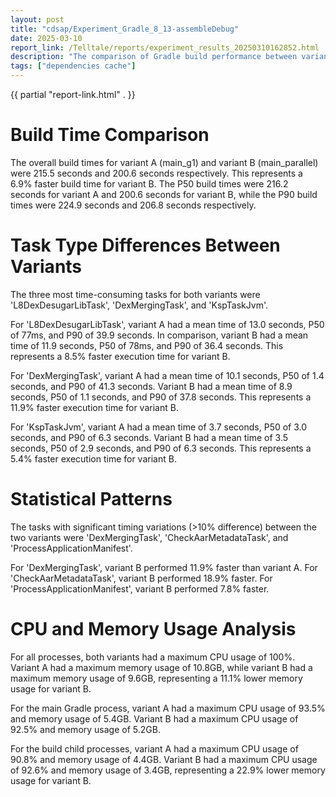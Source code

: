 ```yaml
---
layout: post
title: "cdsap/Experiment_Gradle_8_13-assembleDebug"
date: 2025-03-10
report_link: /Telltale/reports/experiment_results_20250310162852.html
description: "The comparison of Gradle build performance between variant A (main_g1) and variant B (main_parallel) reveals several key differences. Overall, variant B has a faster build time, with a mean time of 200.6 seconds compared to variant A's 215.5 seconds, a difference of 6.9%. The most time-consuming tasks across both variants are 'L8DexDesugarLibTask', 'DexMergingTask', and 'KspTaskJvm'. In terms of CPU and memory usage, both variants showed similar CPU usage, but variant A had a higher memory usage. "
tags: ["dependencies cache"]
---
```

{{ partial "report-link.html" . }}


# Build Time Comparison

The overall build times for variant A (main_g1) and variant B (main_parallel) were 215.5 seconds and 200.6 seconds respectively. This represents a 6.9% faster build time for variant B. The P50 build times were 216.2 seconds for variant A and 200.6 seconds for variant B, while the P90 build times were 224.9 seconds and 206.8 seconds respectively.

# Task Type Differences Between Variants

The three most time-consuming tasks for both variants were 'L8DexDesugarLibTask', 'DexMergingTask', and 'KspTaskJvm'. 

For 'L8DexDesugarLibTask', variant A had a mean time of 13.0 seconds, P50 of 77ms, and P90 of 39.9 seconds. In comparison, variant B had a mean time of 11.9 seconds, P50 of 78ms, and P90 of 36.4 seconds. This represents a 8.5% faster execution time for variant B.

For 'DexMergingTask', variant A had a mean time of 10.1 seconds, P50 of 1.4 seconds, and P90 of 41.3 seconds. Variant B had a mean time of 8.9 seconds, P50 of 1.1 seconds, and P90 of 37.8 seconds. This represents a 11.9% faster execution time for variant B.

For 'KspTaskJvm', variant A had a mean time of 3.7 seconds, P50 of 3.0 seconds, and P90 of 6.3 seconds. Variant B had a mean time of 3.5 seconds, P50 of 2.9 seconds, and P90 of 6.3 seconds. This represents a 5.4% faster execution time for variant B.

# Statistical Patterns

The tasks with significant timing variations (>10% difference) between the two variants were 'DexMergingTask', 'CheckAarMetadataTask', and 'ProcessApplicationManifest'. 

For 'DexMergingTask', variant B performed 11.9% faster than variant A. For 'CheckAarMetadataTask', variant B performed 18.9% faster. For 'ProcessApplicationManifest', variant B performed 7.8% faster.

# CPU and Memory Usage Analysis

For all processes, both variants had a maximum CPU usage of 100%. Variant A had a maximum memory usage of 10.8GB, while variant B had a maximum memory usage of 9.6GB, representing a 11.1% lower memory usage for variant B.

For the main Gradle process, variant A had a maximum CPU usage of 93.5% and memory usage of 5.4GB. Variant B had a maximum CPU usage of 92.5% and memory usage of 5.2GB.

For the build child processes, variant A had a maximum CPU usage of 90.8% and memory usage of 4.4GB. Variant B had a maximum CPU usage of 92.6% and memory usage of 3.4GB, representing a 22.9% lower memory usage for variant B.
